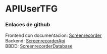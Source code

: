# APIUserTFG
### Enlaces de github
Frontend con documentacion: [Screenrecorder](https://github.com/MarceloHerce/FrontTFG)  
Backend: [ScreenrecorderApi](https://github.com/MarceloHerce/BackTFG)   
BBDD: [ScreenrecorderDatabase](https://github.com/MarceloHerce/BBDDTFG)  
